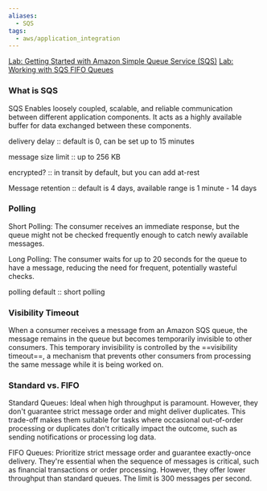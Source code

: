 ```yaml
---
aliases:
  - SQS
tags:
  - aws/application_integration
---
```

[Lab: Getting Started with Amazon Simple Queue Service (SQS)](https://www.educative.io/cloudlabs/getting-started-with-amazon-simple-queue-service-sqs)
[Lab: Working with SQS FIFO Queues](https://www.educative.io/cloudlabs/working-with-sqs-fifo-queues)

### What is SQS
SQS Enables loosely coupled, scalable, and reliable communication between different application components. It acts as a highly available buffer for data exchanged between these components.

delivery delay :: default is 0, can be set up to 15 minutes
<!--SR:!2025-06-01,3,250-->

message size limit :: up to 256 KB
<!--SR:!2025-06-01,3,250-->

encrypted? :: in transit by default, but you can add at-rest
<!--SR:!2025-06-01,3,250-->

Message retention :: default is 4 days, available range is 1 minute - 14 days
<!--SR:!2025-06-06,8,250-->
### Polling
Short Polling: The consumer receives an immediate response, but the queue might not be checked frequently enough to catch newly available messages.

Long Polling: The consumer waits for up to 20 seconds for the queue to have a message, reducing the need for frequent, potentially wasteful checks.

polling default :: short polling
<!--SR:!2025-06-18,20,250-->

### Visibility Timeout
When a consumer receives a message from an Amazon SQS queue, the message remains in the queue but becomes temporarily invisible to other consumers. This temporary invisibility is controlled by the ==visibility timeout==, a mechanism that prevents other consumers from processing the same message while it is being worked on.
<!--SR:!2025-06-12,20,250-->

### Standard vs. FIFO 
Standard Queues: Ideal when high throughput is paramount. However, they don't guarantee strict message order and might deliver duplicates. This trade-off makes them suitable for tasks where occasional out-of-order processing or duplicates don't critically impact the outcome, such as sending notifications or processing log data.

FIFO Queues: Prioritize strict message order and guarantee exactly-once delivery. They're essential when the sequence of messages is critical, such as financial transactions or order processing. However, they offer lower throughput than standard queues. The limit is 300 messages per second. 